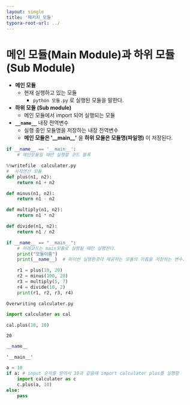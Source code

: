 ```yaml
---
layout: single
title: '패키지_모듈'
typora-root-url: ../
---
```


# 메인 모듈(Main Module)과 하위 모듈(Sub Module)

- **메인 모듈**
    - 현재 실행하고 있는 모듈
        - `python 모듈.py` 로 실행된 모듈을 말한다.
- **하위 모듈 (Sub module)**
    - 메인 모듈에서 import 되어 실행되는 모듈
- <b>`__name__`</b> 내장 전역변수
    - 실행 중인 모듈명을 저장하는 내장 전역변수
    - **메인 모듈은 '\_\_main\_\_'** 을 **하위 모듈은 모듈명(파일명)** 이 저장된다.
    
```python
if __name__ == '__main__':
    # 메인모듈일 때만 실행할 코드 블록
```


```python
%%writefile  calculater.py
#  사칙연산 모듈
def plus(n1, n2):
    return n1 + n2

def minus(n1, n2):
    return n1 - n2

def multiply(n1, n2):
    return n1 * n2

def divide(n1, n2):
    return n1 / n2

if __name__ == "__main__":
    # 아래코드는 main모듈로 실행될 때만 실행한다.
    print("모듈이름")
    print(__name__)  # 파이썬 실행환경이 제공하는 모듈의 이름을 저장하는 변수.

    r1 = plus(10, 20)
    r2 = minus(100, 20)
    r3 = multiply(5, 7)
    r4 = divide(10, 2)
    print(r1, r2, r3, r4)
```

    Overwriting calculater.py



```python
import calculater as cal
```


```python
cal.plus(10, 10)
```




    20




```python
__name__
```




    '__main__'




```python
a = 10
if a: # input 숫자를 받아서 10과 같을때 import calculater plus를 실행함
    import calculater as c
    c.plus(a, 10)
else:
    pass
```
